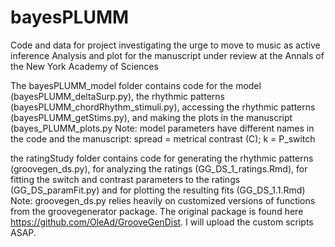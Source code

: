 # bayesPLUMM
Code and data for project investigating the urge to move to music as active inference
Analysis and plot for the manuscript under review at the Annals of the New York Academy of Sciences

The bayesPLUMM_model folder contains code for the model (bayesPLUMM_deltaSurp.py), the rhythmic patterns (bayesPLUMM_chordRhythm_stimuli.py), accessing the rhythmic patterns (bayesPLUMM_getStims.py), and making the plots in the manuscript (bayes_PLUMM_plots.py
Note: model parameters have different names in the code and the manuscript: spread = metrical contrast (C); k = P_switch

the ratingStudy folder contains code for generating the rhythmic patterns (groovegen_ds.py), for analyzing the ratings (GG_DS_1_ratings.Rmd), for fitting the switch and contrast parameters to the ratings (GG_DS_paramFit.py) and for plotting the resulting fits (GG_DS_1.1.Rmd)
Note: groovegen_ds.py relies heavily on customized versions of functions from the groovegenerator package. The original package is found here https://github.com/OleAd/GrooveGenDist. I will upload the custom scripts ASAP. 
